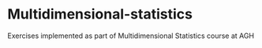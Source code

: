# Multidimensional-statistics
Exercises implemented as part of Multidimensional Statistics course at AGH
